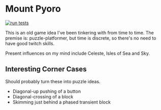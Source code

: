 Mount Pyoro
===========
[![run tests](https://github.com/jcreedcmu/zplat/actions/workflows/run-tests.yml/badge.svg?branch=main)](https://github.com/jcreedcmu/zplat/actions/workflows/run-tests.yml)

This is an old game idea I've been tinkering with from time to time.
The premise is: puzzle-platformer, but time is discrete, so there's
no need to have good twitch skills.

Present influences on my mind include Celeste, Isles of Sea and Sky.

## Interesting Corner Cases

Should probably turn these into puzzle ideas.

- Diagonal-up pushing of a button
- Diagonal-crossing of a block
- Skimming just behind a phased transient block
